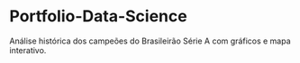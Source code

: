 # Portfolio-Data-Science
Análise histórica dos campeões do Brasileirão Série A com gráficos e mapa interativo.
